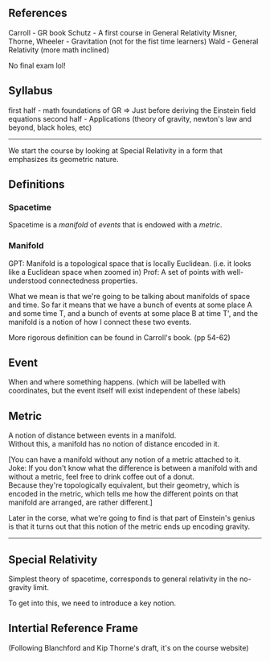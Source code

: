 ## References

Carroll - GR book
Schutz - A first course in General Relativity
Misner, Thorne, Wheeler - Gravitation (not for the fist time learners)
Wald - General Relativity (more math inclined)

No final exam lol!

## Syllabus

first half - math foundations of GR => Just before deriving the Einstein field equations
second half - Applications (theory of gravity, newton's law and beyond, black holes, etc)

---

We start the course by looking at Special Relativity in a form that emphasizes its geometric nature.

## Definitions

### Spacetime
Spacetime is a _manifold_ of _events_ that is endowed with a _metric_.

### Manifold
GPT: Manifold is a topological space that is locally Euclidean. (i.e. it looks like a Euclidean space when zoomed in)
Prof: A set of points with well-understood connectedness properties.

What we mean is that we're going to be talking about manifolds of space and time. So far it means that we have a bunch of events at some place A and some time T, and a bunch of events at some place B at time T', and the manifold is a notion of how I connect these two events.

More rigorous definition can be found in Carroll's book. (pp 54-62)

## Event
When and where something happens. (which will be labelled with coordinates, but the event itself will exist independent of these labels)

## Metric
A notion of distance between events in a manifold. \
Without this, a manifold has no notion of distance encoded in it.

[You can have a manifold without any notion of a metric attached to it. \
Joke: If you don't know what the difference is between a manifold with and without a metric, feel free to drink coffee out of a donut. \
Because they're topologically equivalent, but their geometry, which is encoded in the metric, which tells me how the different points on that manifold are arranged, are rather different.]

Later in the corse, what we're going to find is that part of Einstein's genius is that it turns out that this notion of the metric ends up encoding gravity.

---

## Special Relativity

Simplest theory of spacetime, corresponds to general relativity in the no-gravity limit.

To get into this, we need to introduce a key notion.

## Intertial Reference Frame
(Following Blanchford and Kip Thorne's draft, it's on the course website)